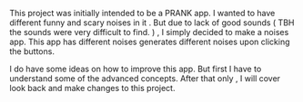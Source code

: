 This project was initially intended to be a PRANK app. I wanted to have different funny and scary noises in it . But due to lack of good sounds 
( TBH the sounds were very difficult to find. ) , I simply decided to make a noises app. This app has different noises generates different noises upon clicking the buttons.

I do have some ideas on how to improve this app. But first I have to understand some of the advanced concepts. After that only , I will cover look back and make changes to this project.

